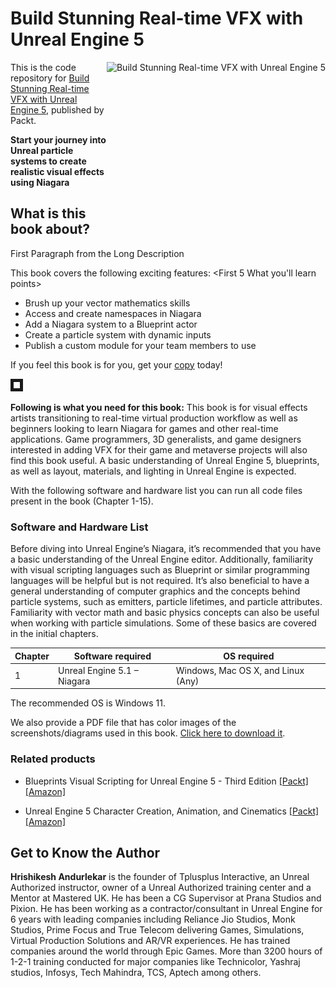 # Build Stunning Real-time VFX with Unreal Engine 5

<a href="https://www.packtpub.com/product/build-stunning-real-time-vfx-with-unreal-engine-5/9781801072410"><img src="https://content.packt.com/B17261/cover_image_small.jpg" alt="Build Stunning Real-time VFX with Unreal Engine 5" height="256px" align="right"></a>

This is the code repository for [Build Stunning Real-time VFX with Unreal Engine 5](https://www.packtpub.com/product/build-stunning-real-time-vfx-with-unreal-engine-5/9781801072410), published by Packt.

**Start your journey into Unreal particle systems to create realistic visual effects using Niagara**

## What is this book about?
First Paragraph from the Long Description

This book covers the following exciting features: <First 5 What you'll learn points>
* Brush up your vector mathematics skills
* Access and create namespaces in Niagara
* Add a Niagara system to a Blueprint actor
* Create a particle system with dynamic inputs
* Publish a custom module for your team members to use

If you feel this book is for you, get your [copy](https://www.amazon.com/dp/1801072418) today!

<a href="https://www.packtpub.com/?utm_source=github&utm_medium=banner&utm_campaign=GitHubBanner"><img src="https://raw.githubusercontent.com/PacktPublishing/GitHub/master/GitHub.png" 
alt="https://www.packtpub.com/" border="5" /></a>



**Following is what you need for this book:**
This book is for visual effects artists transitioning to real-time virtual production workflow as well as beginners looking to learn Niagara for games and other real-time applications. Game programmers, 3D generalists, and game designers interested in adding VFX for their game and metaverse projects will also find this book useful. A basic understanding of Unreal Engine 5, blueprints, as well as layout, materials, and lighting in Unreal Engine is expected.

With the following software and hardware list you can run all code files present in the book (Chapter 1-15).

### Software and Hardware List

Before diving into Unreal Engine’s Niagara, it’s recommended that you have a basic understanding of
the Unreal Engine editor. Additionally, familiarity with visual scripting languages such as Blueprint
or similar programming languages will be helpful but is not required.
It’s also beneficial to have a general understanding of computer graphics and the concepts behind
particle systems, such as emitters, particle lifetimes, and particle attributes. Familiarity with vector
math and basic physics concepts can also be useful when working with particle simulations. Some of
these basics are covered in the initial chapters.

| Chapter  | Software required                   | OS required                        |
| -------- | ------------------------------------| -----------------------------------|
| 1        | Unreal Engine 5.1 – Niagara                     | Windows, Mac OS X, and Linux (Any) |

The recommended OS is Windows 11.

We also provide a PDF file that has color images of the screenshots/diagrams used in this book. [Click here to download it](https://packt.link/jM6sa).


### Related products <Other books you may enjoy>
* Blueprints Visual Scripting for Unreal Engine 5 - Third Edition [[Packt]](https://www.packtpub.com/product/blueprints-visual-scripting-for-unreal-engine-5-third-edition/9781801811583) [[Amazon]](https://www.amazon.com/dp/180181158X)

* Unreal Engine 5 Character Creation, Animation, and Cinematics [[Packt]](https://www.packtpub.com/product/unreal-engine-5-character-creation-animation-and-cinematics/9781801812443) [[Amazon]](https://www.amazon.com/dp/1801812446)

## Get to Know the Author
**Hrishikesh Andurlekar**
is the founder of Tplusplus Interactive, an Unreal Authorized instructor, owner of a Unreal Authorized training center and a Mentor at Mastered UK. He has been a CG Supervisor at Prana Studios and Pixion. He has been working as a contractor/consultant in Unreal Engine for 6 years with leading companies including Reliance Jio Studios, Monk Studios, Prime Focus and True Telecom delivering Games, Simulations, Virtual Production Solutions and AR/VR experiences. He has trained companies around the world through Epic Games. More than 3200 hours of 1-2-1 training conducted for major companies like Technicolor, Yashraj studios, Infosys, Tech Mahindra, TCS, Aptech among others.
